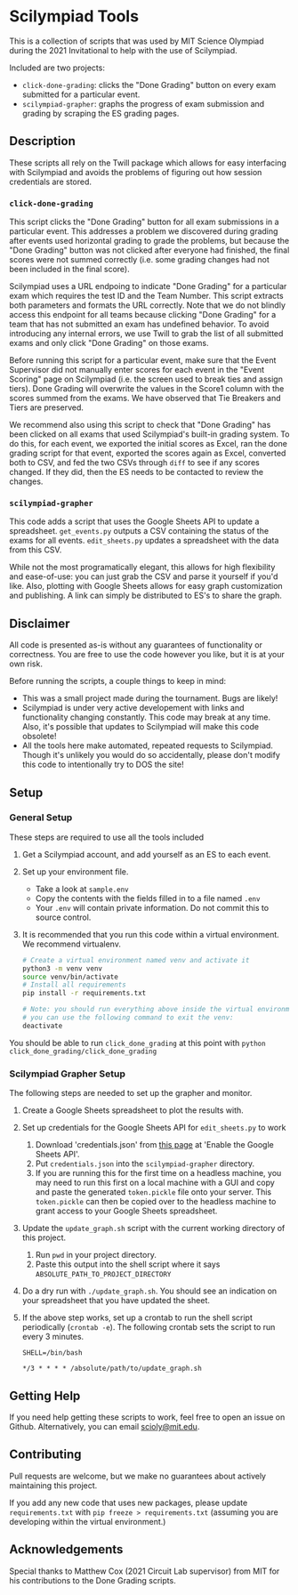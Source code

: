 # Scilympiad Tools

This is a collection of scripts that was used by MIT Science Olympiad during the 2021 Invitational to help with the use of Scilympiad.

Included are two projects:

- `click-done-grading`: clicks the "Done Grading" button on every exam submitted for a particular event.
- `scilympiad-grapher`: graphs the progress of exam submission and grading by scraping the ES grading pages.

## Description

These scripts all rely on the Twill package which allows for easy interfacing with Scilympiad and avoids the problems of figuring out how session credentials are stored.

### `click-done-grading`

This script clicks the "Done Grading" button for all exam submissions in a particular event. This addresses a problem we discovered during grading after events used horizontal grading to grade the problems, but because the "Done Grading" button was not clicked after everyone had finished, the final scores were not summed correctly (i.e. some grading changes had not been included in the final score).

Scilympiad uses a URL endpoing to indicate "Done Grading" for a particular exam which requires the test ID and the Team Number. This script extracts both parameters and formats the URL correctly. Note that we do not blindly access this endpoint for all teams because clicking "Done Grading" for a team that has not submitted an exam has undefined behavior. To avoid introducing any internal errors, we use Twill to grab the list of all submitted exams and only click "Done Grading" on those exams.

Before running this script for a particular event, make sure that the Event Supervisor did not manually enter scores for each event in the "Event Scoring" page on Scilympiad (i.e. the screen used to break ties and assign tiers). Done Grading will overwrite the values in the Score1 column with the scores summed from the exams. We have observed that Tie Breakers and Tiers are preserved.

We recommend also using this script to check that "Done Grading" has been clicked on all exams that used Scilympiad's built-in grading system. To do this, for each event, we exported the initial scores as Excel, ran the done grading script for that event, exported the scores again as Excel, converted both to CSV, and fed the two CSVs through `diff` to see if any scores changed. If they did, then the ES needs to be contacted to review the changes.

### `scilympiad-grapher`

This code adds a script that uses the Google Sheets API to update a spreadsheet. `get_events.py` outputs a CSV containing the status of the exams for all events. `edit_sheets.py` updates a spreadsheet with the data from this CSV.

While not the most programatically elegant, this allows for high flexibility and ease-of-use: you can just grab the CSV and parse it yourself if you'd like. Also, plotting with Google Sheets allows for easy graph customization and publishing. A link can simply be distributed to ES's to share the graph.

## Disclaimer

All code is presented as-is without any guarantees of functionality or correctness. You are free to use the code however you like, but it is at your own risk.

Before running the scripts, a couple things to keep in mind:

- This was a small project made during the tournament. Bugs are likely!
- Scilympiad is under very active developement with links and functionality changing constantly. This code may break at any time. Also, it's possible that updates to Scilympiad will make this code obsolete!
- All the tools here make automated, repeated requests to Scilympiad. Though it's unlikely you would do so accidentally, please don't modify this code to intentionally try to DOS the site!

## Setup

### General Setup

These steps are required to use all the tools included

1. Get a Scilympiad account, and add yourself as an ES to each event.
2. Set up your environment file.
   - Take a look at `sample.env`
   - Copy the contents with the fields filled in to a file named `.env`
   - Your `.env` will contain private information. Do not commit this to source control.
3. It is recommended that you run this code within a virtual environment. We recommend virtualenv.

    ```bash
    # Create a virtual environment named venv and activate it
    python3 -m venv venv
    source venv/bin/activate
    # Install all requirements
    pip install -r requirements.txt

    # Note: you should run everything above inside the virtual environment, but 
    # you can use the following command to exit the venv:
    deactivate
    ```

You should be able to run `click_done_grading` at this point with `python click_done_grading/click_done_grading`

### Scilympiad Grapher Setup

The following steps are needed to set up the grapher and monitor.

1. Create a Google Sheets spreadsheet to plot the results with.
2. Set up credentials for the Google Sheets API for `edit_sheets.py` to work
   1. Download 'credentials.json' from [this page](https://developers.google.com/sheets/api/quickstart/python) at 'Enable the Google Sheets API'.
   2. Put `credentials.json` into the `scilympiad-grapher` directory.
   3. If you are running this for the first time on a headless machine, you may need to run this first on a local machine with a GUI and copy and paste the generated `token.pickle` file onto your server. This `token.pickle` can then be copied over to the headless machine to grant access to your Google Sheets spreadsheet.
3. Update the `update_graph.sh` script with the current working directory of this project.
   1. Run `pwd` in your project directory.
   2. Paste this output into the shell script where it says `ABSOLUTE_PATH_TO_PROJECT_DIRECTORY`
4. Do a dry run with `./update_graph.sh`. You should see an indication on your spreadsheet that you have updated the sheet.
5. If the above step works, set up a crontab to run the shell script periodically (`crontab -e`). The following crontab sets the script to run every 3 minutes.

    ```cron
    SHELL=/bin/bash

    */3 * * * * /absolute/path/to/update_graph.sh
    ```

## Getting Help

If you need help getting these scripts to work, feel free to open an issue on Github. Alternatively, you can email scioly@mit.edu.

## Contributing

Pull requests are welcome, but we make no guarantees about actively maintaining this project.

If you add any new code that uses new packages, please update `requirements.txt` with `pip freeze > requirements.txt` (assuming you are developing within the virtual environment.)

## Acknowledgements

Special thanks to Matthew Cox (2021 Circuit Lab supervisor) from MIT for his contributions to the Done Grading scripts.
